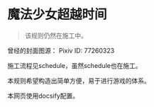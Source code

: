 # 魔法少女超越时间

> 该规则仍然在施工中。

曾经的封面图源：
Pixiv ID: 77260323

施工流程见schedule，虽然schedule也在施工。

本规则希望构造出简单方便，易于进行游戏的体系。


本网页使用docsify配置。